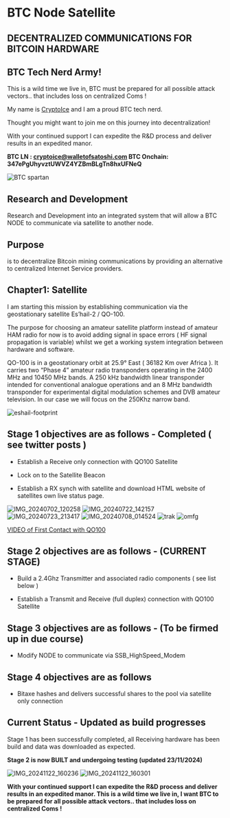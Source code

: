 
# BTC Node Satellite

## DECENTRALIZED COMMUNICATIONS FOR BITCOIN HARDWARE

## BTC Tech Nerd Army!

This is a wild time we live in, BTC must be prepared for all possible attack vectors.. that includes loss on centralized Coms !

My name is <a href="https://x.com/MolonLabeVC" target="_blank">CryptoIce</a> and I am a proud BTC tech nerd. 

Thought you might want to join me on this journey into decentralization!

With your continued support I can expedite the R&D process and deliver results in an expedited manor.

**BTC LN : cryptoice@walletofsatoshi.com BTC Onchain: 347ePgUhyvztUWVZ4YZBmBLgTn8hxUFNeQ**

![BTC spartan](https://github.com/user-attachments/assets/b2f0130b-c58c-424d-8f9e-ec5d41c32a43)

## Research and Development 

Research and Development into an integrated system that will allow a BTC NODE to communicate via satellite to another node.


## Purpose

is to decentralize Bitcoin mining communications by providing an alternative to centralized Internet Service providers.

## Chapter1: Satellite

I am starting this mission by establishing communication via the geostationary satellite Es’hail-2 / QO-100.

The purpose for choosing an amateur satellite platform instead of amateur HAM radio for now is to avoid adding signal in space errors ( HF signal propagation is variable) whilst we get a working system integration between hardware and software.

QO-100 is in a geostationary orbit at 25.9° East ( 36182 Km over Africa ). It carries two “Phase 4” amateur radio transponders operating in the 2400 MHz and 10450 MHz bands. A 250 kHz bandwidth linear transponder intended for conventional analogue operations and an 8 MHz bandwidth transponder for experimental digital modulation schemes and DVB amateur television. In our case we will focus on the 250Khz narrow band.

![eshail-footprint](https://github.com/user-attachments/assets/ddb29a05-e179-420b-9681-51a40983b3b7)

## Stage 1 objectives are as follows - Completed ( see twitter posts )

* Establish a Receive only connection with QO100 Satellite 

* Lock on to the Satellite Beacon 

* Establish a RX synch with satellite and download HTML website of satellites own live status page. 

![IMG_20240702_120258](https://github.com/user-attachments/assets/3eebef35-47fb-461c-8809-0bafb4168424)
![IMG_20240722_142157](https://github.com/user-attachments/assets/d0a7155a-19e3-4a63-8243-1d3b54705f67)
![IMG_20240723_213417](https://github.com/user-attachments/assets/bcbf63e0-101d-48f2-bd1e-bf9f00785eb1)
![IMG_20240708_014524](https://github.com/user-attachments/assets/6cb711ba-01f2-4382-8b3b-377accd2c297)
![trak](https://github.com/user-attachments/assets/d83b20f4-9870-49fc-af68-b958d59354e4)
![omfg](https://github.com/user-attachments/assets/6e2d8163-4547-45fa-b98c-b47da373537a)


<a href="https://youtu.be/og5Qzyo06EI?si=i4TjvnulhyNxCT75" target="_blank">VIDEO of First Contact with QO100</a>

## Stage 2 objectives are as follows - (CURRENT STAGE)

* Build a 2.4Ghz Transmitter and associated radio components ( see list below ) 

* Establish a Transmit and Receive (full duplex) connection with QO100 Satellite 


## Stage 3 objectives are as follows - (To be firmed up in due course)

* Modify NODE to communicate via SSB_HighSpeed_Modem


## Stage 4 objectives are as follows

* Bitaxe hashes and delivers successful shares to the pool via satellite only connection 


## Current Status - Updated as build progresses

Stage 1 has been successfully completed, all Receiving hardware has been build and data was downloaded as expected.

**Stage 2 is now BUILT and undergoing testing (updated 23/11/2024)**

![IMG_20241122_160236](https://github.com/user-attachments/assets/64e21096-7b7a-41b1-beb5-06b7b941cfac)
![IMG_20241122_160301](https://github.com/user-attachments/assets/c39ed9dc-2199-4c81-a271-78e941e68ec0)


**With your continued support I can expedite the R&D process and deliver results in an expedited manor. This is a wild time we live in, I want BTC to be prepared for all possible attack vectors.. that includes loss on centralized Coms !**




